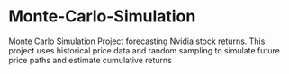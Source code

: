 # Monte-Carlo-Simulation
Monte Carlo Simulation Project forecasting Nvidia stock returns. This project uses historical price data and random sampling to simulate future price paths and estimate cumulative returns
